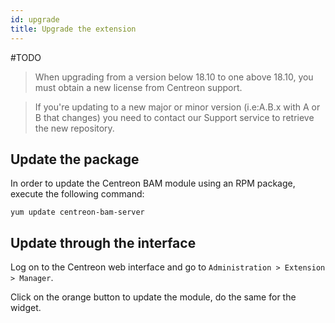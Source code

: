 ```yaml
---
id: upgrade
title: Upgrade the extension
---
```


#TODO

> When upgrading from a version below 18.10 to one above 18.10, you must obtain
> a new license from Centreon support.

> If you're updating to a new major or minor version (i.e:A.B.x with A or B that
> changes) you need to contact our Support service to retrieve the new
> repository.

## Update the package

In order to update the Centreon BAM module using an RPM package, execute the
following command:

    yum update centreon-bam-server

## Update through the interface

Log on to the Centreon web interface and go to `Administration > Extension >
Manager`.

Click on the orange button to update the module, do the same for the widget.
